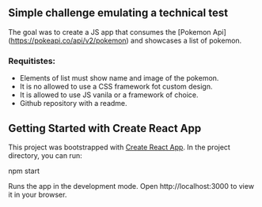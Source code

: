 ## Simple challenge emulating a technical test

The goal was to create a JS app that consumes the [Pokemon Api] (https://pokeapi.co/api/v2/pokemon) and showcases a list of pokemon.

### Requitistes:
* Elements of list must show name and image of the pokemon.
* It is no allowed to use a CSS framework fot custom design.
* It is allowed to use JS vanila or a framework of choice.
* Github repository with a readme.

## Getting Started with Create React App
This project was bootstrapped with [Create React App](https://github.com/facebook/create-react-app).
In the project directory, you can run:

npm start

Runs the app in the development mode. Open http://localhost:3000 to view it in your browser.
